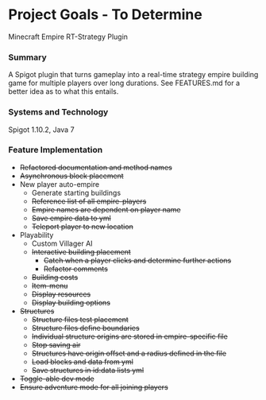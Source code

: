 # Project Goals - To Determine
Minecraft Empire RT-Strategy Plugin

### Summary
A Spigot plugin that turns gameplay into a real-time strategy empire building game for multiple players over long durations. See FEATURES.md for a better idea as to what this entails.

### Systems and Technology
Spigot 1.10.2, Java 7

### Feature Implementation
* ~~Refactored documentation and method names~~
* ~~Asynchronous block placement~~
* New player auto-empire
  * Generate starting buildings
  * ~~Reference list of all empire-players~~
  * ~~Empire names are dependent on player name~~
  * ~~Save empire data to yml~~
  * ~~Teleport player to new location~~
* Playability
  * Custom Villager AI
  * ~~Interactive building placement~~
    * ~~Catch when a player clicks and determine further actions~~
    * ~~Refactor comments~~
  * ~~Building costs~~
  * ~~Item-menu~~
   * ~~Display resources~~
   * ~~Display building options~~
* ~~Structures~~
  * ~~Structure files test placement~~
  * ~~Structure files define boundaries~~
  * ~~Individual structure origins are stored in empire-specific file~~
  * ~~Stop saving air~~
  * ~~Structures have origin offset and a radius defined in the file~~
  * ~~Load blocks and data from yml~~
  * ~~Save structures in id:data lists yml~~
* ~~Toggle-able dev mode~~
* ~~Ensure adventure mode for all joining players~~

